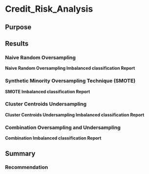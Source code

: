 # Credit_Risk_Analysis

## Purpose

## Results

### Naive Random Oversampling
<b>Naive Random Oversampling Imbalanced classification Report</b>
<br>

### Synthetic Minority Oversampling Technique (SMOTE)
<b>SMOTE Imbalanced classification Report</b>
<br>

### Cluster Centroids Undersampling
<b>Cluster Centroids Undersampling Imbalanced classification Report</b>
<br>

### Combination Oversampling and Undersampling
<b> Combination Imbalanced classification Report</b>
<br>


## Summary

### Recommendation
